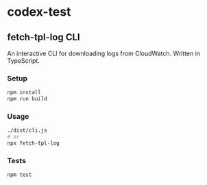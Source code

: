 # codex-test

## fetch-tpl-log CLI

An interactive CLI for downloading logs from CloudWatch. Written in TypeScript.

### Setup

```bash
npm install
npm run build
```

### Usage

```bash
./dist/cli.js
# or
npx fetch-tpl-log
```

### Tests

```bash
npm test
```
